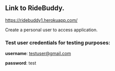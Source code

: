 ## **Link to RideBuddy.**
https://ridebuddy1.herokuapp.com/ 

Create a personal user to access application. 

### Test user credentials for testing purposes: 

**username**: testuser@gmail.com 

**password**: test
